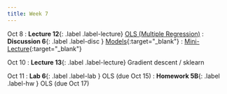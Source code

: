 ```yaml
---
title: Week 7
---
```


Oct 8
: **Lecture 12**{: .label .label-lecture} [OLS (Multiple Regression)](lecture/lec12)
: **Discussion 6**{: .label .label-disc } [Models](https://drive.google.com/file/d/1GSMZuoESAOvzWL824D9oto_NhCFg9AvJ/view?usp=sharing){:target="_blank"}
    : [Mini-Lecture](https://www.youtube.com/watch?v=2pStLwJDghc&list=PLQCcNQgUcDfplNp0itu2QqVjoDE9u5iow&index=1){:target="_blank"}

Oct 10
: **Lecture 13**{: .label .label-lecture} Gradient descent / sklearn


Oct 11
: **Lab 6**{: .label .label-lab }  OLS (due Oct 15)
: **Homework 5B**{: .label .label-hw } OLS (due Oct 17)